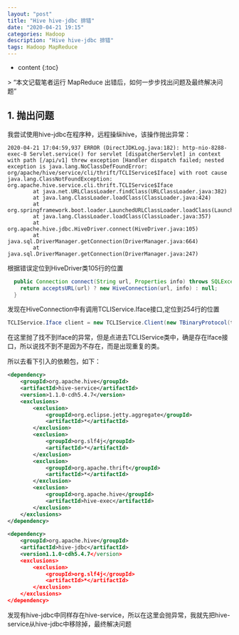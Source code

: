```yaml
---
layout: "post"
title: "Hive hive-jdbc 排错"
date: "2020-04-21 19:15"
categories: Hadoop
description: "Hive hive-jdbc 排错"
tags: Hadoop MapReduce
---
```


* content
{:toc}

<div class="postImg" style="background-image:url(https://github.com/TaylorZhou/TaylorZhou.github.io/blob/master/assets/blog-image/2020-04-21-1.png?raw=true)"></div>
> “本文记载笔者运行 MapReduce 出错后，如何一步步找出问题及最终解决问题”




## 1. 抛出问题 
我尝试使用hive-jdbc在程序种，远程操纵hive，该操作抛出异常：
```log
2020-04-21 17:04:59,937 ERROR (DirectJDKLog.java:182): http-nio-8288-exec-8 Servlet.service() for servlet [dispatcherServlet] in context with path [/api/v1] threw exception [Handler dispatch failed; nested exception is java.lang.NoClassDefFoundError: org/apache/hive/service/cli/thrift/TCLIService$Iface] with root cause
java.lang.ClassNotFoundException: org.apache.hive.service.cli.thrift.TCLIService$Iface
        at java.net.URLClassLoader.findClass(URLClassLoader.java:382)
        at java.lang.ClassLoader.loadClass(ClassLoader.java:424)
        at org.springframework.boot.loader.LaunchedURLClassLoader.loadClass(LaunchedURLClassLoader.java:93)
        at java.lang.ClassLoader.loadClass(ClassLoader.java:357)
        at org.apache.hive.jdbc.HiveDriver.connect(HiveDriver.java:105)
        at java.sql.DriverManager.getConnection(DriverManager.java:664)
        at java.sql.DriverManager.getConnection(DriverManager.java:247)
```

根据错误定位到HiveDriver类105行的位置  

```java
  public Connection connect(String url, Properties info) throws SQLException {
    return acceptsURL(url) ? new HiveConnection(url, info) : null;
  }
```

发现在HiveConnection中有调用TCLIService.Iface接口,定位到254行的位置  

```java
TCLIService.Iface client = new TCLIService.Client(new TBinaryProtocol(transport));
```

在这里抛了找不到Iface的异常，但是点进去TCLIService类中，确是存在Iface接口，所以说找不到不是因为不存在，而是出现重复的类。  

所以去看下引入的依赖包，如下：
```xml
<dependency>
	<groupId>org.apache.hive</groupId>
	<artifactId>hive-service</artifactId>
	<version>1.1.0-cdh5.4.7</version>
	<exclusions>
		<exclusion>
			<groupId>org.eclipse.jetty.aggregate</groupId>
			<artifactId>*</artifactId>
		</exclusion>
		<exclusion>
			<groupId>org.slf4j</groupId>
			<artifactId>*</artifactId>
		</exclusion>
		<exclusion>
			<groupId>org.apache.thrift</groupId>
			<artifactId>*</artifactId>
		</exclusion>
		<exclusion>
			<groupId>org.apache.hive</groupId>
			<artifactId>hive-exec</artifactId>
		</exclusion>
	</exclusions>
</dependency>
        
<dependency>
    <groupId>org.apache.hive</groupId>
    <artifactId>hive-jdbc</artifactId>
    <version1.1.0-cdh5.4.7</version>
    <exclusions>
        <exclusion>
            <groupId>org.slf4j</groupId>
            <artifactId>*</artifactId>
        </exclusion>
    </exclusions>
</dependency>      

```

发现有hive-jdbc中同样存在hive-service，所以在这里会抛异常，我就先把hive-service从hive-jdbc中移除掉，最终解决问题






